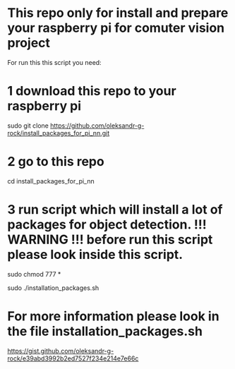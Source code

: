 # This repo only for install and prepare your raspberry pi for comuter vision project

For run this this script you need:

# 1 download this repo to your raspberry pi
sudo git clone https://github.com/oleksandr-g-rock/install_packages_for_pi_nn.git

# 2 go to this repo
cd install_packages_for_pi_nn

# 3 run script which will install a lot of packages for object detection. !!! WARNING !!! before run this script please look inside this script.
sudo chmod 777 *

sudo ./installation_packages.sh

# For more information please look in the file installation_packages.sh



https://gist.github.com/oleksandr-g-rock/e39abd3992b2ed7527f234e214e7e66c
